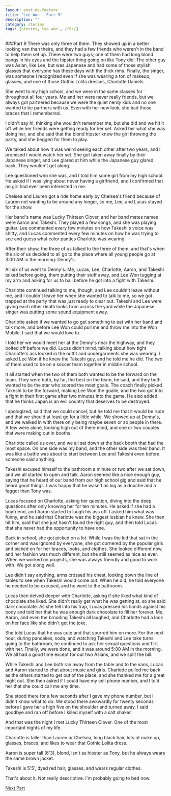 ```yaml
---
layout: post-no-feature
title: "Lee Won - Part 9"
description: ""
category: stories
tags: [stories, lee won , /r9k/]
---
```


###Part 9
There was only three of them. They showed up in a better looking van than theirs, and they had a few friends who weren't in the band to help them set up. There were two guys; one of them had long blond bangs in his eyes and the hipster thing going on like Tony did. The other guy was Asian, like Lee, but was Japanese and had some of those stylish glasses that everyone has these days with the thick rims. Finally, the singer, was someone I recognized even if she was wearing a ton of makeup, glasses, and one of those Gothic Lolita dresses, Charlotte Daniels.

She went to my high school, and we were in the same classes for throughout all four years. Me and her were never really friends, but we always got partnered because we were the quiet nerdy kids and no one wanted to be partners with us. Even with her new look, she had those braces that I remembered.

I didn't say hi, thinking she wouldn't remember me, but she did and we hit it off while her friends were getting ready for her set. Asked her what she was doing her, and she said that the blond hipster knew the girl throwing the party, and she begged for them to play.

We talked about how it was weird seeing each other after two years, and I promised I would watch her set. She got taken away finally by their Japanese singer, and Lee glared at him while the Japanese guy glared back. They wouldn't get along.

Lee questioned who she was, and I told him some girl from my high school. He asked if I was lying about never having a girlfriend, and I confirmed that no girl had ever been interested in me.

Chelsea and Lauren got a ride home early by Chelsea's friend because of Lauren not wanting to be around any longer, so me, Lee, and Lucas stayed for the show.

Her band's name was Lucky Thirteen Clover, and her band mates names were Aaron and Takeshi. They played a few songs, and she was playing guitar. Lee commented every few minutes on how Takeshi's voice was shitty, and Lucas commented every few minutes on how he was trying to see and guess what color panties Charlotte was wearing.

After their show, the three of us talked to the three of them, and that's when the six of us decided to all go to the place where all young people go at 3:00 AM in the morning: Denny's.

All six of us went to Denny's. Me, Lucas, Lee, Charlotte, Aaron, and Takeshi talked before going, them putting their stuff away, and Lee Won tugging at my arm and asking for us to bail before he got into a fight with Takeshi.

Charlotte continued talking to me, though, and Lee couldn't leave without me, and I couldn't leave her when she wanted to talk to me, so we got trapped at the party that was just ready to clear out. Takeshi and Lee were giving each other death looks from across the yard while the Japanese singer was putting some sound equipment away.

Charlotte asked if we wanted to go get something to eat with her band and talk more, and before Lee Won could pull me and throw me into the Won Mobile, I said that we would love to.

I told her we would meet her at the Denny's near the highway, and they bolted off before we did. Lucas didn't mind, talking about how tight Charlotte's ass looked in the outfit and undergarments she was wearing. I asked Lee Won if he knew the Takeshi guy, and he told me he did. The two of them used to be on a soccer team together in middle school.

It all started when the two of them both wanted to be the forward on the team. They were both, by far, the best on the team, he said, and they both wanted to be the star who scored the most goals. The coach finally picked Takeshi to be the forward, making Lee Won the goalie, and the two got into a fight in their first game after two minutes into the game. He also added that he thinks Japan is an evil country that deserves to be destroyed.

I apologized, said that we could cancel, but he told me that it would be rude and that we should at least go for a little while. We showed up at Denny's, and we walked in with there only being maybe seven or so people in there. A few were alone, looking high out of there mind, and one or two couples that were making out in booths.

Charlotte called us over, and we all sat down at the back booth that had the most space. On one side was my band, and the other side was their band. It was like a battle was about to start between Lee and Takeshi even before someone said anything.

Takeshi excused himself to the bathroom a minute or two after we sat down, and we all started to open and talk. Aaron seemed like a nice enough guy, saying that he heard of our band from our high school gig and said that he heard good things. I was happy that he wasn't as big as a douche and a faggot than Tony was.

Lucas focused on Charlotte, asking her question, diving into the deep questions after only knowing her for ten minutes. He asked if she had a boyfriend, and Aaron started to laugh his ass off. I asked him what was funny, and he said that Charlotte was the biggest lesbian he knew. She then hit him, said that she just hasn't found the right guy, and then told Lucas that she never had the opportunity to have one.

Back in school, she got picked on a lot. While I was the kid that sat in the corner and was ignored by everyone, she got cornered by the popular girls and picked on for her braces, looks, and clothes. She looked different now, and her fashion was much different, but she still seemed as nice as ever. When we worked on projects, she was always friendly and good to work with. We got along well.

Lee didn't say anything, arms crossed his chest, looking down the line of tables to see when Takeshi would come out. When he did, he told everyone he needed to be excused, and he went to the bathroom.

Lucas then delved deeper with Charlotte, asking if she liked what kind of chocolate she liked. She didn't really get what he was getting at, so she said dark chocolate. As she fell into his trap, Lucas pressed his hands against his body and told her that he was enough dark chocolate to fill her forever. Me, Aaron, and even the brooding Takeshi all laughed, and Charlotte had a look on her face like she didn't get the joke.

She told Lucas that he was cute and that spurred him on more. For the next hour, during pancakes, soda, and watching Takeshi and Lee take turns going to the bathroom, he continued to ask her sexual questions and flirt with her. Finally, we were done, and it was around 5:00 AM in the morning. We all had a good time except for our two Asians, and we split the bill.

While Takeshi and Lee both ran away from the table and to the vans, Lucas and Aaron started to chat about music and girls. Charlotte pulled me back as the others started to get out of the place, and she thanked me for a great night out. She then asked if I could have my cell phone number, and I told her that she could call me any time.

She stood there for a few seconds after I gave my phone number, but I didn't know what to do. We stood there awkwardly for twenty seconds before I gave her a high five on the shoulder and turned away. I said goodbye and ran off before I killed myself with a salt shaker.

And that was the night I met Lucky Thirteen Clover. One of the most important nights of my life.

Charlotte is taller than Lauren or Chelsea, long black hair, lots of make up, glasses, braces, and likes to wear that Gothic Lolita dress.

Aaron is super tall (6'3), blond, isn't as hipster as Tony, but he always wears the same brown jacket.

Takeshi is 5'5', dyed red hair, glasses, and wears regular clothes.

That's about it. Not really descriptive. I'm probably going to bed now.


[Next Part](/stories/lee-won/010.html)
